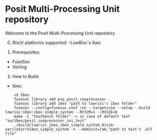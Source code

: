 # Posit Multi-Processing Unit repository
Welcome to the Posit Multi-Processing Unit repository

0. RiscV platforms supported:
  -LowRisc's Ibex
  
1. Prerequisites:
  - FuseSoc
  - Verilog
  
2. How to Build:
  - Ibex:
  ```
      cd Ibex
      fusesoc library add pvp_posit_cooprocessor .
      fusesoc library add ibex "path to lowrisc's ibex folder"
      fusesoc --config=fusesoc.conf run --target=sim --setup --build lowrisc:ibex:ibex_simple_system --RV32M=1 --RV32E=0
      make -C "testbench folder" -> in case of default test "sw/ibex/posit_cooprocessor_ini_test"
      ./build/lowrisc_ibex_ibex_simple_system_0/sim-verilator/Vibex_simple_system -t --meminit=ram,"path to test's .elf file"
  ```

